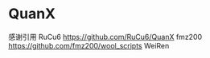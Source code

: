 # QuanX
感谢引用
RuCu6 https://github.com/RuCu6/QuanX
fmz200 https://github.com/fmz200/wool_scripts
WeiRen
